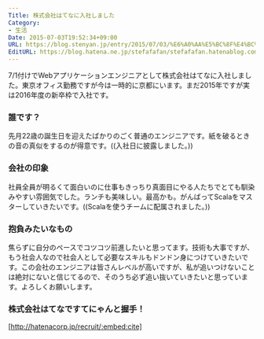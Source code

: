 ```yaml
---
Title: 株式会社はてなに入社しました
Category:
- 生活
Date: 2015-07-03T19:52:34+09:00
URL: https://blog.stenyan.jp/entry/2015/07/03/%E6%A0%AA%E5%BC%8F%E4%BC%9A%E7%A4%BE%E3%81%AF%E3%81%A6%E3%81%AA%E3%81%AB%E5%85%A5%E7%A4%BE%E3%81%97%E3%81%BE%E3%81%97%E3%81%9F
EditURL: https://blog.hatena.ne.jp/stefafafan/stefafafan.hatenablog.com/atom/entry/8454420450100065701
---
```


7/1付けでWebアプリケーションエンジニアとして株式会社はてなに入社しました。東京オフィス勤務ですが今は一時的に京都にいます。まだ2015年ですが実は2016年度の新卒枠で入社です。


<!-- more -->


### 誰です？
先月22歳の誕生日を迎えたばかりのごく普通のエンジニアです。紙を破るときの音の真似をするのが得意です。((入社日に披露しました。))

### 会社の印象
社員全員が明るくて面白いのに仕事もきっちり真面目にやる人たちでとても馴染みやすい雰囲気でした。ランチも美味しい。最高かも。がんばってScalaをマスターしていきたいです。((Scalaを使うチームに配属されました。))

### 抱負みたいなもの
焦らずに自分のペースでコツコツ前進したいと思ってます。技術も大事ですが、もう社会人なので社会人として必要なスキルもドンドン身につけていきたいです。この会社のエンジニアは皆さんレベルが高いですが、私が追いつけないことは絶対にないと信じてるので、そのうち必ず追い抜いていきたいと思っています。よろしくお願いします。

### 株式会社はてなですてにゃんと握手！
[http://hatenacorp.jp/recruit/:embed:cite]




